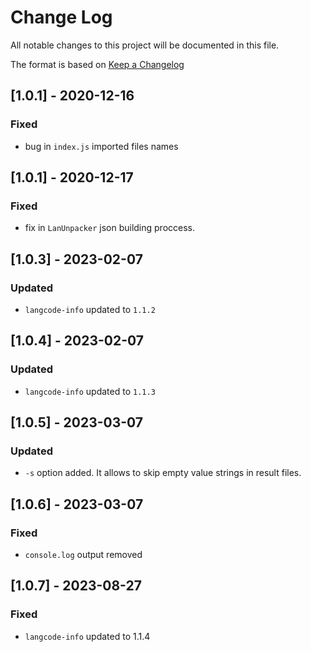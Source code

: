 # Change Log

All notable changes to this project will be documented in this file.

The format is based on [Keep a Changelog](http://keepachangelog.com/)

## [1.0.1] - 2020-12-16

### Fixed

- bug in `index.js` imported files names

## [1.0.1] - 2020-12-17

### Fixed

- fix in `LanUnpacker` json building proccess.

## [1.0.3] - 2023-02-07

### Updated

- `langcode-info` updated to `1.1.2`

## [1.0.4] - 2023-02-07

### Updated

- `langcode-info` updated to `1.1.3`

## [1.0.5] - 2023-03-07

### Updated

- `-s` option added. It allows to skip empty value strings in result files.

## [1.0.6] - 2023-03-07

### Fixed

- `console.log` output removed
## [1.0.7] - 2023-08-27

### Fixed

- `langcode-info` updated to 1.1.4